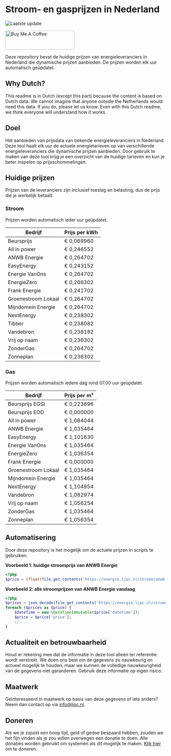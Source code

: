 # Stroom- en gasprijzen in Nederland

![Laatste update](https://img.shields.io/badge/laatste%20update-2024--02--25%2020%3A00%20CET-brightgreen)

<a href="https://www.buymeacoffee.com/Lars-" target="_blank"><img src="https://cdn.buymeacoffee.com/buttons/v2/default-orange.png" alt="Buy Me A Coffee" height="60" style="height: 60px !important;width: 217px !important;" ></a>

Deze repository bevat de huidige prijzen van energieleveranciers in Nederland die dynamische prijzen aanbieden. De prijzen worden elk uur automatisch geüpdatet.

## Why Dutch?

This readme is in Dutch (except this part) because the content is based on Dutch data. We cannot imagine that anyone outside the Netherlands would need this data. If you do, please let us know. Even with this Dutch readme, we think
everyone will understand how it works.

## Doel

Het aanbieden van prijsdata van bekende energieleveranciers in Nederland. Deze tool haalt elk uur de actuele energietarieven op van verschillende energieleveranciers die dynamische prijzen aanbieden. Door gebruik te maken van deze tool
krijg je een overzicht van de huidige tarieven en kun je beter inspelen op prijsschommelingen.

## Huidige prijzen

Prijzen van de leveranciers zijn inclusief toeslag en belasting, dus de prijs die je werkelijk betaalt.

### Stroom

Prijzen worden automatisch ieder uur geüpdatet.

 Bedrijf | Prijs per kWh 
---------|---------------
Beursprijs | € 0,069960
All in power | € 0,246552
ANWB Energie | € 0,264702
EasyEnergy | € 0,243152
Energie VanOns | € 0,264702
EnergieZero | € 0,266302
Frank Energie | € 0,241702
Groenestroom Lokaal | € 0,264702
Mijndomein Energie | € 0,264702
NextEnergy | € 0,238302
Tibber | € 0,238082
Vandebron | € 0,238182
Vrij op naam | € 0,236302
ZonderGas | € 0,264702
Zonneplan | € 0,236302


### Gas

Prijzen worden automatisch iedere dag rond 07.00 uur geüpdatet.

 Bedrijf | Prijs per m³ 
---------|--------------
Beursprijs EGSI | € 0,223896
Beursprijs EOD | € 0,000000
All in power | € 1,084044
ANWB Energie | € 1,035464
EasyEnergy | € 1,101630
Energie VanOns | € 1,035464
EnergieZero | € 1,036354
Frank Energie | € 0,000000
Groenestroom Lokaal | € 1,035464
Mijndomein Energie | € 1,035464
NextEnergy | € 1,104954
Vandebron | € 1,082974
Vrij op naam | € 1,056254
ZonderGas | € 1,035464
Zonneplan | € 1,056354


## Automatisering

Door deze repository is het mogelijk om de actuele prijzen in scripts te gebruiken.

**Voorbeeld 1: huidige stroomprijs van ANWB Energie**

```php
<?php
$price = (float)file_get_contents('https://energie.ljpc.nl/stroom/anwb-energie-nu.txt');

```

**Voorbeeld 2: alle stroomprijzen van ANWB Energie vandaag**

```php
<?php
$prices = json_decode(file_get_contents('https://energie.ljpc.nl/stroom/all-in-power-vandaag.json'),true);
foreach ($prices as $price) {
    $dateTime = new \DateTimeImmutable($price['datetime']);
    $price = $price['price'];
    // ...
}
```

## Actualiteit en betrouwbaarheid

Houd er rekening mee dat de informatie in deze tool alleen ter referentie wordt verstrekt. We doen ons best om de gegevens zo nauwkeurig en actueel mogelijk te houden, maar we kunnen de volledige nauwkeurigheid van de gegevens niet
garanderen. Gebruik deze informatie op eigen risico.

## Maatwerk

Geïnteresseerd in maatwerk op basis van deze gegevens of iets anders? Neem dan contact op
via [info@ljpc.nl](mailto:info@ljpc.nl?subject=Energie%20prijzen).

## Doneren

Als we je zojuist een hoop tijd, geld of gedoe bespaard hebben, zouden we het fijn vinden als je zou willen overwegen een
donatie te doen. Alle donaties worden gebruikt om systemen als dit mogelijk te
maken. [Klik hier](https://www.buymeacoffee.com/Lars-) om te doneren.
